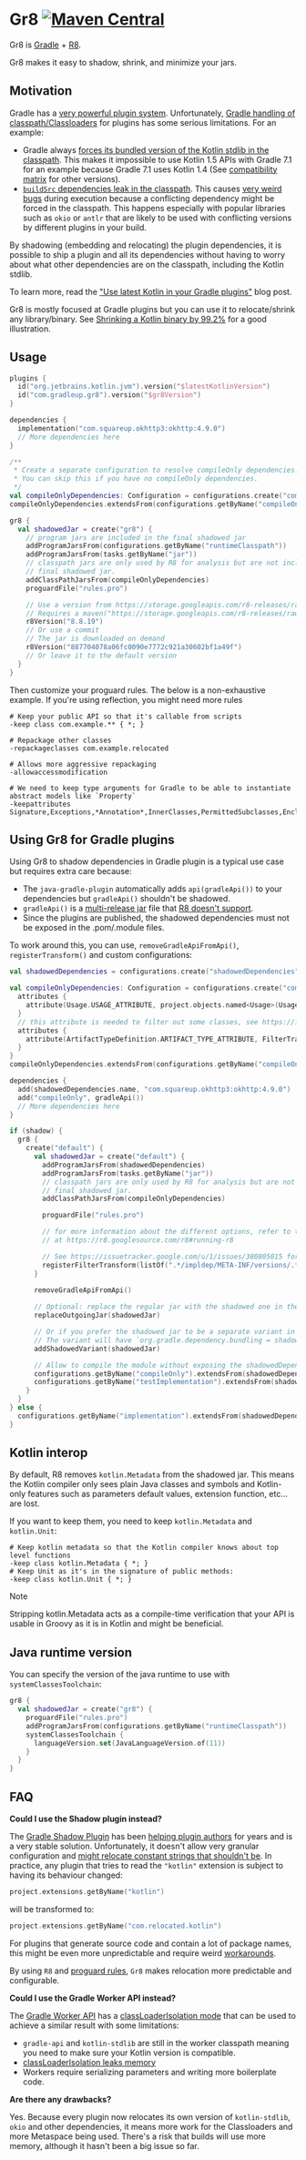 # Gr8 [![Maven Central](https://img.shields.io/maven-central/v/com.gradleup/gr8-plugin?style=flat-square)](https://central.sonatype.com/namespace/com.gradleup)

Gr8 is [Gradle](https://gradle.org/) + [R8](https://r8.googlesource.com/r8). 

Gr8 makes it easy to shadow, shrink, and minimize your jars. 

## Motivation

Gradle has a [very powerful plugin system](https://r8.googlesource.com/r8). Unfortunately, [Gradle handling of classpath/Classloaders](https://dev.to/autonomousapps/build-compile-run-a-crash-course-in-classpaths-f4g) for plugins has some serious limitations. For an example:

* Gradle always [forces its bundled version of the Kotlin stdlib in the classpath](https://github.com/gradle/gradle/issues/16345). This makes it impossible to use Kotlin 1.5 APIs with Gradle 7.1 for an example because Gradle 7.1 uses Kotlin 1.4 (See [compatibility matrix](https://docs.gradle.org/current/userguide/compatibility.html) for other versions).
* [`buildSrc` dependencies leak in the classpath](https://github.com/gradle/gradle/issues/8301). This causes [very weird bugs](https://github.com/apollographql/apollo-android/issues/2939) during execution because a conflicting dependency might be forced in the classpath. This happens especially with popular libraries such as `okio` or `antlr` that are likely to be used with conflicting versions by different plugins in your build.

By shadowing (embedding and relocating) the plugin dependencies, it is possible to ship a plugin and all its dependencies without having to worry about what other dependencies are on the classpath, including the Kotlin stdlib.

To learn more, read the ["Use latest Kotlin in your Gradle plugins"](https://mbonnin.net/2021-11-12_use-latest-kotlin-in-your-gradle-plugins/) blog post.

Gr8 is mostly focused at Gradle plugins but you can use it to relocate/shrink any library/binary. See [Shrinking a Kotlin binary by 99.2%](https://jakewharton.com/shrinking-a-kotlin-binary/ ) for a good illustration.

## Usage

```kotlin
plugins {
  id("org.jetbrains.kotlin.jvm").version("$latestKotlinVersion")
  id("com.gradleup.gr8").version("$gr8Version")
}

dependencies {
  implementation("com.squareup.okhttp3:okhttp:4.9.0")
  // More dependencies here
}

/**
 * Create a separate configuration to resolve compileOnly dependencies.
 * You can skip this if you have no compileOnly dependencies. 
 */
val compileOnlyDependencies: Configuration = configurations.create("compileOnlyDependencies") 
compileOnlyDependencies.extendsFrom(configurations.getByName("compileOnly"))

gr8 {
  val shadowedJar = create("gr8") {
    // program jars are included in the final shadowed jar
    addProgramJarsFrom(configurations.getByName("runtimeClasspath"))
    addProgramJarsFrom(tasks.getByName("jar"))
    // classpath jars are only used by R8 for analysis but are not included in the
    // final shadowed jar.
    addClassPathJarsFrom(compileOnlyDependencies)
    proguardFile("rules.pro")

    // Use a version from https://storage.googleapis.com/r8-releases/raw
    // Requires a maven("https://storage.googleapis.com/r8-releases/raw") repository
    r8Version("8.8.19")
    // Or use a commit
    // The jar is downloaded on demand
    r8Version("887704078a06fc0090e7772c921a30602bf1a49f")
    // Or leave it to the default version 
  }
}
```

Then customize your proguard rules. The below is a non-exhaustive example. If you're using reflection, you might need more rules 

```
# Keep your public API so that it's callable from scripts
-keep class com.example.** { *; }

# Repackage other classes
-repackageclasses com.example.relocated

# Allows more aggressive repackaging 
-allowaccessmodification

# We need to keep type arguments for Gradle to be able to instantiate abstract models like `Property`
-keepattributes Signature,Exceptions,*Annotation*,InnerClasses,PermittedSubclasses,EnclosingMethod,Deprecated,SourceFile,LineNumberTable
```

## Using Gr8 for Gradle plugins 

Using Gr8 to shadow dependencies in Gradle plugin is a typical use case but requires extra care because:

* The `java-gradle-plugin` automatically adds `api(gradleApi())` to your dependencies but `gradleApi()` shouldn't be shadowed.
* `gradleApi()` is a [multi-release jar](https://docs.oracle.com/javase/10/docs/specs/jar/jar.html#multi-release-jar-files) file that [R8 doesn't support](https://issuetracker.google.com/u/1/issues/380805015).
* Since the plugins are published, the shadowed dependencies must not be exposed in the .pom/.module files.

To work around this, you can use, `removeGradleApiFromApi()`, `registerTransform()` and custom configurations:

```kotlin
val shadowedDependencies = configurations.create("shadowedDependencies")

val compileOnlyDependencies: Configuration = configurations.create("compileOnlyDependencies") {
  attributes {
    attribute(Usage.USAGE_ATTRIBUTE, project.objects.named<Usage>(Usage.JAVA_API))
  }
  // this attribute is needed to filter out some classes, see https://issuetracker.google.com/u/1/issues/380805015 
  attributes {
    attribute(ArtifactTypeDefinition.ARTIFACT_TYPE_ATTRIBUTE, FilterTransform.artifactType)
  }
}
compileOnlyDependencies.extendsFrom(configurations.getByName("compileOnly"))

dependencies {
  add(shadowedDependencies.name, "com.squareup.okhttp3:okhttp:4.9.0")
  add("compileOnly", gradleApi())
  // More dependencies here
}

if (shadow) {
  gr8 {
    create("default") {
      val shadowedJar = create("default") {
        addProgramJarsFrom(shadowedDependencies)
        addProgramJarsFrom(tasks.getByName("jar"))
        // classpath jars are only used by R8 for analysis but are not included in the
        // final shadowed jar.
        addClassPathJarsFrom(compileOnlyDependencies)

        proguardFile("rules.pro")

        // for more information about the different options, refer to their matching R8 documentation
        // at https://r8.googlesource.com/r8#running-r8

        // See https://issuetracker.google.com/u/1/issues/380805015 for why this is required
        registerFilterTransform(listOf(".*/impldep/META-INF/versions/.*"))
      }

      removeGradleApiFromApi()
      
      // Optional: replace the regular jar with the shadowed one in the publication
      replaceOutgoingJar(shadowedJar)

      // Or if you prefer the shadowed jar to be a separate variant in the default publication
      // The variant will have `org.gradle.dependency.bundling = shadowed`
      addShadowedVariant(shadowedJar)

      // Allow to compile the module without exposing the shadowedDependencies downstream
      configurations.getByName("compileOnly").extendsFrom(shadowedDependencies)
      configurations.getByName("testImplementation").extendsFrom(shadowedDependencies)
    }
  }
} else {
  configurations.getByName("implementation").extendsFrom(shadowedDependencies)
}
```

## Kotlin interop

By default, R8 removes `kotlin.Metadata` from the shadowed jar. This means the Kotlin compiler only sees plain Java classes and symbols and Kotlin-only features such as parameters default values, extension function, etc... are lost.

If you want to keep them, you need to keep `kotlin.Metadata` and `kotlin.Unit`:

```
# Keep kotlin metadata so that the Kotlin compiler knows about top level functions
-keep class kotlin.Metadata { *; }
# Keep Unit as it's in the signature of public methods:
-keep class kotlin.Unit { *; }
```

> [!NOTE]
> Stripping kotlin.Metadata acts as a compile-time verification that your API is usable in Groovy as it is in Kotlin and might be beneficial.

## Java runtime version

You can specify the version of the java runtime to use with `systemClassesToolchain`:

```kotlin
gr8 {
  val shadowedJar = create("gr8") {
    proguardFile("rules.pro")
    addProgramJarsFrom(configurations.getByName("runtimeClasspath"))
    systemClassesToolchain {
      languageVersion.set(JavaLanguageVersion.of(11))
    }
  }
}
```

## FAQ

**Could I use the Shadow plugin instead?**

The [Gradle Shadow Plugin](https://imperceptiblethoughts.com/shadow/) has been [helping plugin authors](https://www.alecstrong.com/posts/shading/) for years and is a very stable solution. Unfortunately, it doesn't allow very granular configuration and [might relocate constant strings that shouldn't be](https://github.com/johnrengelman/shadow/issues/232). In practice, any plugin that tries to read the `"kotlin"` extension is subject to having its behaviour changed:

```kotlin
project.extensions.getByName("kotlin")
```

will be transformed to:

```kotlin
project.extensions.getByName("com.relocated.kotlin")
```

For plugins that generate source code and contain a lot of package names, this might be even more unpredictable and require weird [workarounds](https://github.com/apollographql/apollo-android/blob/f72c3afd17655591aca90a6a118dbb7be9c50920/apollo-compiler/src/main/kotlin/com/apollographql/apollo/compiler/codegen/kotlin/OkioJavaTypeName.kt#L19).

By using `R8` and [proguard rules](https://www.guardsquare.com/manual/configuration/usage), `Gr8` makes relocation more predictable and configurable.

**Could I use the Gradle Worker API instead?** 

The [Gradle Worker API](https://docs.gradle.org/current/userguide/worker_api.html) has a [classLoaderIsolation mode](https://docs.gradle.org/current/kotlin-dsl/gradle/org.gradle.workers/-worker-executor/class-loader-isolation.html) that can be used to achieve a similar result with some limitations:
* `gradle-api` and `kotlin-stdlib` are still in the worker classpath meaning you need to make sure your Kotlin version is compatible.
* [classLoaderIsolation leaks memory](https://github.com/gradle/gradle/issues/18313)
* Workers require serializing parameters and writing more boilerplate code.

**Are there any drawbacks?**

Yes. Because every plugin now relocates its own version of `kotlin-stdlib`, `okio` and other dependencies, it means more work for the Classloaders and more Metaspace being used. There's a risk that builds will use more memory, although it hasn't been a big issue so far.

